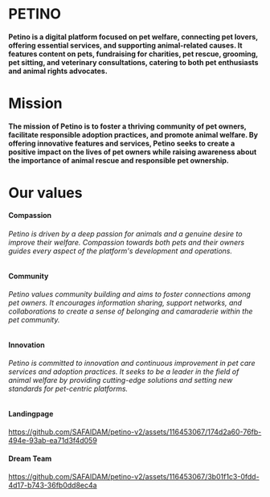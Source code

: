# PETINO
#### Petino is a digital platform focused on pet welfare, connecting pet lovers, offering essential services, and supporting animal-related causes. It features content on pets, fundraising for charities, pet rescue, grooming, pet sitting, and veterinary consultations, catering to both pet enthusiasts and animal rights advocates.

# Mission 
#### The mission of Petino is to foster a thriving community of pet owners, facilitate responsible adoption practices, and promote animal welfare. By offering innovative features and services, Petino seeks to create a positive impact on the lives of pet owners while raising awareness about the importance of animal rescue and responsible pet ownership.

# Our values 
#### Compassion
###### Petino is driven by a deep passion for animals and a genuine desire to improve their welfare. Compassion towards both pets and their owners guides every aspect of the platform's development and operations.
#### Community
######  Petino values community building and aims to foster connections among pet owners. It encourages information sharing, support networks, and collaborations to create a sense of belonging and camaraderie within the pet community.

#### Innovation
######  Petino is committed to innovation and continuous improvement in pet care services and adoption practices. It seeks to be a leader in the field of animal welfare by providing cutting-edge solutions and setting new standards for pet-centric platforms.

#### Landingpage

https://github.com/SAFAIDAM/petino-v2/assets/116453067/174d2a60-76fb-494e-93ab-ea71d3f4d059

#### Dream Team


https://github.com/SAFAIDAM/petino-v2/assets/116453067/3b01f1c3-0fdd-4d17-b743-36fb0dd8ec4a





